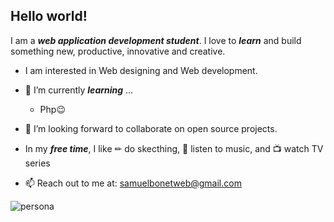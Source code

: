 ## Hello world!

I am a ***web application development student***.  I love to ***learn*** and build something new, productive, innovative and creative.
* I am interested in Web designing and Web development.
- 🌱 I’m currently ***learning*** ...
  - Php😉
  
- 👯 I’m looking forward to collaborate on open source projects.
- In my ***free time***, I like  ✏  do skecthing, 🎵 listen to music, and  ​📺​ watch TV series
- 📫 Reach out to me at: <a href="samuelbonetweb@gmail.com"> samuelbonetweb@gmail.com</a>
  
![persona](https://static.habbo-happy.net/img/articles/13ae09_frankhabbo.gif)

<br/>  






